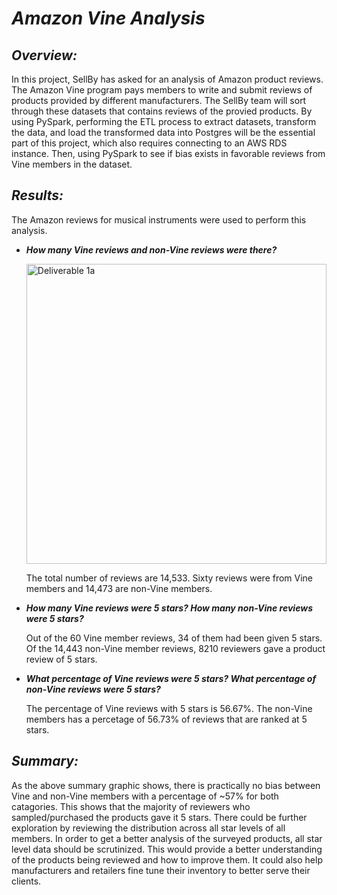 # ***Amazon Vine Analysis***

## ***Overview:***

In this project, SellBy has asked for an analysis of Amazon product reviews. The Amazon Vine program pays members to write and submit reviews of products provided by different manufacturers. The SellBy team will sort through these datasets that contains reviews of the provied products. By using PySpark, performing the ETL process to extract datasets, transform the data, and load the transformed data into Postgres will be the essential part of this project, which also requires connecting to an AWS RDS instance. Then, using PySpark to see if bias exists in favorable reviews from Vine members in the dataset. 

## ***Results:***

The Amazon reviews for musical instruments were used to perform this analysis.

* ***How many Vine reviews and non-Vine reviews were there?***
  
  <img width="480" alt="Deliverable 1a" src="https://user-images.githubusercontent.com/87077325/148458197-0072a490-8bec-4231-96cb-7ed05f4a1e3d.png">
 
  The total number of reviews are 14,533. Sixty reviews were from Vine members and 14,473 are non-Vine members.
  

  
* ***How many Vine reviews were 5 stars? How many non-Vine reviews were 5 stars?***

  Out of the 60 Vine member reviews, 34 of them had been given 5 stars. Of the 14,443 non-Vine member reviews, 8210 reviewers gave a product review of 5 stars.
  


* ***What percentage of Vine reviews were 5 stars? What percentage of non-Vine reviews were 5 stars?***

  The percentage of Vine reviews with 5 stars is 56.67%. The non-Vine members has a percetage of 56.73% of reviews that are ranked at 5 stars.
  
  

## ***Summary:***

As the above summary graphic shows, there is practically no bias between Vine and non-Vine members with a percentage of ~57% for both catagories. This shows that the majority of reviewers who sampled/purchased the products gave it 5 stars. There could be further exploration by reviewing the distribution across all star levels of all members. In order to get a better analysis of the surveyed products, all star level data should be scrutinized. This would provide a better understanding of the products being reviewed and how to improve them. It could also help manufacturers and retailers fine tune their inventory to better serve their clients.
